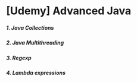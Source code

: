 # [Udemy] Advanced Java
##### 1. Java Collections
##### 2. Java Multithreading 
##### 3. Regexp
##### 4. Lambda expressions